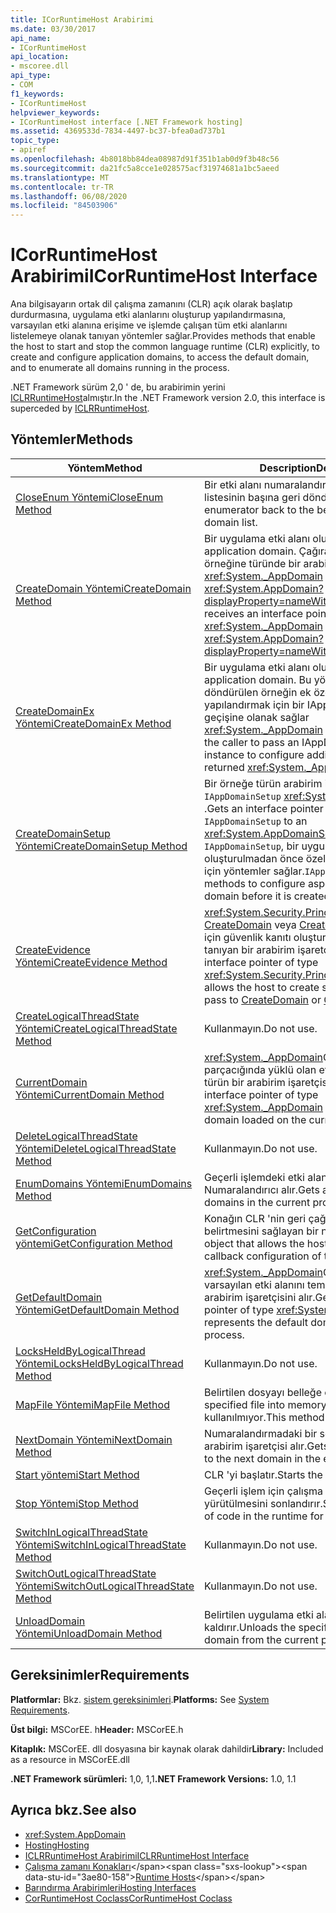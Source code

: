 ```yaml
---
title: ICorRuntimeHost Arabirimi
ms.date: 03/30/2017
api_name:
- ICorRuntimeHost
api_location:
- mscoree.dll
api_type:
- COM
f1_keywords:
- ICorRuntimeHost
helpviewer_keywords:
- ICorRuntimeHost interface [.NET Framework hosting]
ms.assetid: 4369533d-7834-4497-bc37-bfea0ad737b1
topic_type:
- apiref
ms.openlocfilehash: 4b8018bb84dea08987d91f351b1ab0d9f3b48c56
ms.sourcegitcommit: da21fc5a8cce1e028575acf31974681a1bc5aeed
ms.translationtype: MT
ms.contentlocale: tr-TR
ms.lasthandoff: 06/08/2020
ms.locfileid: "84503906"
---
```

# <a name="icorruntimehost-interface"></a><span data-ttu-id="3ae80-102">ICorRuntimeHost Arabirimi</span><span class="sxs-lookup"><span data-stu-id="3ae80-102">ICorRuntimeHost Interface</span></span>
<span data-ttu-id="3ae80-103">Ana bilgisayarın ortak dil çalışma zamanını (CLR) açık olarak başlatıp durdurmasına, uygulama etki alanlarını oluşturup yapılandırmasına, varsayılan etki alanına erişime ve işlemde çalışan tüm etki alanlarını listelemeye olanak tanıyan yöntemler sağlar.</span><span class="sxs-lookup"><span data-stu-id="3ae80-103">Provides methods that enable the host to start and stop the common language runtime (CLR) explicitly, to create and configure application domains, to access the default domain, and to enumerate all domains running in the process.</span></span>  
  
 <span data-ttu-id="3ae80-104">.NET Framework sürüm 2,0 ' de, bu arabirimin yerini [ICLRRuntimeHost](iclrruntimehost-interface.md)almıştır.</span><span class="sxs-lookup"><span data-stu-id="3ae80-104">In the .NET Framework version 2.0, this interface is superceded by [ICLRRuntimeHost](iclrruntimehost-interface.md).</span></span>  
  
## <a name="methods"></a><span data-ttu-id="3ae80-105">Yöntemler</span><span class="sxs-lookup"><span data-stu-id="3ae80-105">Methods</span></span>  
  
|<span data-ttu-id="3ae80-106">Yöntem</span><span class="sxs-lookup"><span data-stu-id="3ae80-106">Method</span></span>|<span data-ttu-id="3ae80-107">Description</span><span class="sxs-lookup"><span data-stu-id="3ae80-107">Description</span></span>|  
|------------|-----------------|  
|[<span data-ttu-id="3ae80-108">CloseEnum Yöntemi</span><span class="sxs-lookup"><span data-stu-id="3ae80-108">CloseEnum Method</span></span>](icorruntimehost-closeenum-method.md)|<span data-ttu-id="3ae80-109">Bir etki alanı numaralandırıcısını etki alanı listesinin başına geri döndürür.</span><span class="sxs-lookup"><span data-stu-id="3ae80-109">Resets a domain enumerator back to the beginning of the domain list.</span></span>|  
|[<span data-ttu-id="3ae80-110">CreateDomain Yöntemi</span><span class="sxs-lookup"><span data-stu-id="3ae80-110">CreateDomain Method</span></span>](icorruntimehost-createdomain-method.md)|<span data-ttu-id="3ae80-111">Bir uygulama etki alanı oluşturur.</span><span class="sxs-lookup"><span data-stu-id="3ae80-111">Creates an application domain.</span></span> <span data-ttu-id="3ae80-112">Çağıran, türünde bir örneğine türünde bir arabirim işaretçisi alır <xref:System._AppDomain> <xref:System.AppDomain?displayProperty=nameWithType> .</span><span class="sxs-lookup"><span data-stu-id="3ae80-112">The caller receives an interface pointer of type <xref:System._AppDomain> to an instance of type <xref:System.AppDomain?displayProperty=nameWithType>.</span></span>|  
|[<span data-ttu-id="3ae80-113">CreateDomainEx Yöntemi</span><span class="sxs-lookup"><span data-stu-id="3ae80-113">CreateDomainEx Method</span></span>](icorruntimehost-createdomainex-method.md)|<span data-ttu-id="3ae80-114">Bir uygulama etki alanı oluşturur.</span><span class="sxs-lookup"><span data-stu-id="3ae80-114">Creates an application domain.</span></span> <span data-ttu-id="3ae80-115">Bu yöntem, çağıranın döndürülen örneğin ek özelliklerini yapılandırmak için bir IAppDomainSetup örneği geçişine olanak sağlar <xref:System._AppDomain> .</span><span class="sxs-lookup"><span data-stu-id="3ae80-115">This method allows the caller to pass an IAppDomainSetup instance to configure additional features of the returned <xref:System._AppDomain> instance.</span></span>|  
|[<span data-ttu-id="3ae80-116">CreateDomainSetup Yöntemi</span><span class="sxs-lookup"><span data-stu-id="3ae80-116">CreateDomainSetup Method</span></span>](icorruntimehost-createdomainsetup-method.md)|<span data-ttu-id="3ae80-117">Bir örneğe türün arabirim işaretçisini alır `IAppDomainSetup` <xref:System.AppDomainSetup> .</span><span class="sxs-lookup"><span data-stu-id="3ae80-117">Gets an interface pointer of type `IAppDomainSetup` to an <xref:System.AppDomainSetup> instance.</span></span> <span data-ttu-id="3ae80-118">`IAppDomainSetup`, bir uygulama etki alanının oluşturulmadan önce özelliklerini yapılandırmak için yöntemler sağlar.</span><span class="sxs-lookup"><span data-stu-id="3ae80-118">`IAppDomainSetup` provides methods to configure aspects of an application domain before it is created.</span></span>|  
|[<span data-ttu-id="3ae80-119">CreateEvidence Yöntemi</span><span class="sxs-lookup"><span data-stu-id="3ae80-119">CreateEvidence Method</span></span>](icorruntimehost-createevidence-method.md)|<span data-ttu-id="3ae80-120"><xref:System.Security.Principal.IIdentity>Konağın, [CreateDomain](icorruntimehost-createdomain-method.md) veya [CreateDomainEx](icorruntimehost-createdomainex-method.md)'e geçiş için güvenlik kanıtı oluşturmasına olanak tanıyan bir arabirim işaretçisi alır.</span><span class="sxs-lookup"><span data-stu-id="3ae80-120">Gets an interface pointer of type <xref:System.Security.Principal.IIdentity>, which allows the host to create security evidence to pass to [CreateDomain](icorruntimehost-createdomain-method.md) or [CreateDomainEx](icorruntimehost-createdomainex-method.md).</span></span>|  
|[<span data-ttu-id="3ae80-121">CreateLogicalThreadState Yöntemi</span><span class="sxs-lookup"><span data-stu-id="3ae80-121">CreateLogicalThreadState Method</span></span>](icorruntimehost-createlogicalthreadstate-method.md)|<span data-ttu-id="3ae80-122">Kullanmayın.</span><span class="sxs-lookup"><span data-stu-id="3ae80-122">Do not use.</span></span>|  
|[<span data-ttu-id="3ae80-123">CurrentDomain Yöntemi</span><span class="sxs-lookup"><span data-stu-id="3ae80-123">CurrentDomain Method</span></span>](icorruntimehost-currentdomain-method.md)|<span data-ttu-id="3ae80-124"><xref:System._AppDomain>Geçerli iş parçacığında yüklü olan etki alanını temsil eden türün bir arabirim işaretçisini alır.</span><span class="sxs-lookup"><span data-stu-id="3ae80-124">Gets an interface pointer of type <xref:System._AppDomain> that represents the domain loaded on the current thread.</span></span>|  
|[<span data-ttu-id="3ae80-125">DeleteLogicalThreadState Yöntemi</span><span class="sxs-lookup"><span data-stu-id="3ae80-125">DeleteLogicalThreadState Method</span></span>](icorruntimehost-deletelogicalthreadstate-method.md)|<span data-ttu-id="3ae80-126">Kullanmayın.</span><span class="sxs-lookup"><span data-stu-id="3ae80-126">Do not use.</span></span>|  
|[<span data-ttu-id="3ae80-127">EnumDomains Yöntemi</span><span class="sxs-lookup"><span data-stu-id="3ae80-127">EnumDomains Method</span></span>](icorruntimehost-enumdomains-method.md)|<span data-ttu-id="3ae80-128">Geçerli işlemdeki etki alanları için bir Numaralandırıcı alır.</span><span class="sxs-lookup"><span data-stu-id="3ae80-128">Gets an enumerator for the domains in the current process.</span></span>|  
|[<span data-ttu-id="3ae80-129">GetConfiguration yöntemi</span><span class="sxs-lookup"><span data-stu-id="3ae80-129">GetConfiguration Method</span></span>](icorruntimehost-getconfiguration-method.md)|<span data-ttu-id="3ae80-130">Konağın CLR 'nin geri çağırma yapılandırmasını belirtmesini sağlayan bir nesne alır.</span><span class="sxs-lookup"><span data-stu-id="3ae80-130">Gets an object that allows the host to specify the callback configuration of the CLR.</span></span>|  
|[<span data-ttu-id="3ae80-131">GetDefaultDomain Yöntemi</span><span class="sxs-lookup"><span data-stu-id="3ae80-131">GetDefaultDomain Method</span></span>](icorruntimehost-getdefaultdomain-method.md)|<span data-ttu-id="3ae80-132"><xref:System._AppDomain>Geçerli işlem için varsayılan etki alanını temsil eden türün bir arabirim işaretçisini alır.</span><span class="sxs-lookup"><span data-stu-id="3ae80-132">Gets an interface pointer of type <xref:System._AppDomain> that represents the default domain for the current process.</span></span>|  
|[<span data-ttu-id="3ae80-133">LocksHeldByLogicalThread Yöntemi</span><span class="sxs-lookup"><span data-stu-id="3ae80-133">LocksHeldByLogicalThread Method</span></span>](icorruntimehost-locksheldbylogicalthread-method.md)|<span data-ttu-id="3ae80-134">Kullanmayın.</span><span class="sxs-lookup"><span data-stu-id="3ae80-134">Do not use.</span></span>|  
|[<span data-ttu-id="3ae80-135">MapFile Yöntemi</span><span class="sxs-lookup"><span data-stu-id="3ae80-135">MapFile Method</span></span>](icorruntimehost-mapfile-method.md)|<span data-ttu-id="3ae80-136">Belirtilen dosyayı belleğe eşler.</span><span class="sxs-lookup"><span data-stu-id="3ae80-136">Maps the specified file into memory.</span></span> <span data-ttu-id="3ae80-137">Bu yöntem artık kullanılmıyor.</span><span class="sxs-lookup"><span data-stu-id="3ae80-137">This method is obsolete.</span></span>|  
|[<span data-ttu-id="3ae80-138">NextDomain Yöntemi</span><span class="sxs-lookup"><span data-stu-id="3ae80-138">NextDomain Method</span></span>](icorruntimehost-nextdomain-method.md)|<span data-ttu-id="3ae80-139">Numaralandırmadaki bir sonraki etki alanına bir arabirim işaretçisi alır.</span><span class="sxs-lookup"><span data-stu-id="3ae80-139">Gets an interface pointer to the next domain in the enumeration.</span></span>|  
|[<span data-ttu-id="3ae80-140">Start yöntemi</span><span class="sxs-lookup"><span data-stu-id="3ae80-140">Start Method</span></span>](icorruntimehost-start-method.md)|<span data-ttu-id="3ae80-141">CLR 'yi başlatır.</span><span class="sxs-lookup"><span data-stu-id="3ae80-141">Starts the CLR.</span></span>|  
|[<span data-ttu-id="3ae80-142">Stop Yöntemi</span><span class="sxs-lookup"><span data-stu-id="3ae80-142">Stop Method</span></span>](icorruntimehost-stop-method.md)|<span data-ttu-id="3ae80-143">Geçerli işlem için çalışma zamanındaki kodun yürütülmesini sonlandırır.</span><span class="sxs-lookup"><span data-stu-id="3ae80-143">Stops the execution of code in the runtime for the current process.</span></span>|  
|[<span data-ttu-id="3ae80-144">SwitchInLogicalThreadState Yöntemi</span><span class="sxs-lookup"><span data-stu-id="3ae80-144">SwitchInLogicalThreadState Method</span></span>](icorruntimehost-switchinlogicalthreadstate-method.md)|<span data-ttu-id="3ae80-145">Kullanmayın.</span><span class="sxs-lookup"><span data-stu-id="3ae80-145">Do not use.</span></span>|  
|[<span data-ttu-id="3ae80-146">SwitchOutLogicalThreadState Yöntemi</span><span class="sxs-lookup"><span data-stu-id="3ae80-146">SwitchOutLogicalThreadState Method</span></span>](icorruntimehost-switchoutlogicalthreadstate-method.md)|<span data-ttu-id="3ae80-147">Kullanmayın.</span><span class="sxs-lookup"><span data-stu-id="3ae80-147">Do not use.</span></span>|  
|[<span data-ttu-id="3ae80-148">UnloadDomain Yöntemi</span><span class="sxs-lookup"><span data-stu-id="3ae80-148">UnloadDomain Method</span></span>](icorruntimehost-unloaddomain-method.md)|<span data-ttu-id="3ae80-149">Belirtilen uygulama etki alanını geçerli işlemden kaldırır.</span><span class="sxs-lookup"><span data-stu-id="3ae80-149">Unloads the specified application domain from the current process.</span></span>|  
  
## <a name="requirements"></a><span data-ttu-id="3ae80-150">Gereksinimler</span><span class="sxs-lookup"><span data-stu-id="3ae80-150">Requirements</span></span>  
 <span data-ttu-id="3ae80-151">**Platformlar:** Bkz. [sistem gereksinimleri](../../get-started/system-requirements.md).</span><span class="sxs-lookup"><span data-stu-id="3ae80-151">**Platforms:** See [System Requirements](../../get-started/system-requirements.md).</span></span>  
  
 <span data-ttu-id="3ae80-152">**Üst bilgi:** MSCorEE. h</span><span class="sxs-lookup"><span data-stu-id="3ae80-152">**Header:** MSCorEE.h</span></span>  
  
 <span data-ttu-id="3ae80-153">**Kitaplık:** MSCorEE. dll dosyasına bir kaynak olarak dahildir</span><span class="sxs-lookup"><span data-stu-id="3ae80-153">**Library:** Included as a resource in MSCorEE.dll</span></span>  
  
 <span data-ttu-id="3ae80-154">**.NET Framework sürümleri:** 1,0, 1,1</span><span class="sxs-lookup"><span data-stu-id="3ae80-154">**.NET Framework Versions:** 1.0, 1.1</span></span>  
  
## <a name="see-also"></a><span data-ttu-id="3ae80-155">Ayrıca bkz.</span><span class="sxs-lookup"><span data-stu-id="3ae80-155">See also</span></span>

- <xref:System.AppDomain>
- [<span data-ttu-id="3ae80-156">Hosting</span><span class="sxs-lookup"><span data-stu-id="3ae80-156">Hosting</span></span>](index.md)
- [<span data-ttu-id="3ae80-157">ICLRRuntimeHost Arabirimi</span><span class="sxs-lookup"><span data-stu-id="3ae80-157">ICLRRuntimeHost Interface</span></span>](iclrruntimehost-interface.md)
- <span data-ttu-id="3ae80-158">[Çalışma zamanı Konakları](https://docs.microsoft.com/previous-versions/dotnet/netframework-4.0/a51xd4ze(v=vs.100))</span><span class="sxs-lookup"><span data-stu-id="3ae80-158">[Runtime Hosts](https://docs.microsoft.com/previous-versions/dotnet/netframework-4.0/a51xd4ze(v=vs.100))</span></span>
- [<span data-ttu-id="3ae80-159">Barındırma Arabirimleri</span><span class="sxs-lookup"><span data-stu-id="3ae80-159">Hosting Interfaces</span></span>](hosting-interfaces.md)
- [<span data-ttu-id="3ae80-160">CorRuntimeHost Coclass</span><span class="sxs-lookup"><span data-stu-id="3ae80-160">CorRuntimeHost Coclass</span></span>](corruntimehost-coclass.md)
